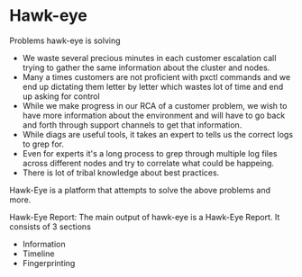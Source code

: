 # Hawk-eye

Problems hawk-eye is solving
- We waste several precious minutes in each customer escalation call trying to gather the same information about the cluster and nodes.
- Many a times customers are not proficient with pxctl commands and we end up dictating them letter by letter which wastes lot of time and end up asking for control
- While we make progress in our RCA of a customer problem, we wish to have more information about the environment and will have to go back and forth through support channels to get that information.
- While diags are useful tools, it takes an expert to tells us the correct logs to grep for. 
- Even for experts it's a long process to grep through multiple log files across different nodes and try to correlate what could be happeing.
- There is lot of tribal knowledge about best practices.

Hawk-Eye is a platform that attempts to solve the above problems and more. 

Hawk-Eye Report:
The main output of hawk-eye is a Hawk-Eye Report. It consists of 3 sections
- Information
- Timeline
- Fingerprinting
